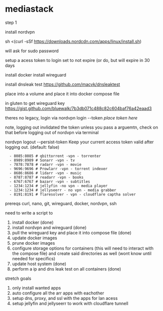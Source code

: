 # mediastack
step 1

install nordvpn

sh <(curl -sSf https://downloads.nordcdn.com/apps/linux/install.sh)

will ask for sudo password

setup a acess token to login
set to not expire (or do, but will expire in 30 days


install docker
install wireguard

install dnsleak test
https://github.com/macvk/dnsleaktest

place into a volume and place it into docker compose file


in gluten to get wireguard key
https://gist.github.com/bluewalk/7b3db071c488c82c604baf76a42eaad3

theres no legacy, login via nordvpn login --token *place token here*

note, logging out invlidated the token unless you pass a arguemtn, check on that before logging out of nordvpn via terminal

nordvpn logout  --persist-token  Keep your current access token valid after logging out. (default: false)


      - 8085:8085 # qbittorrent -vpn - torrenter
      - 8989:8989 # Sonarr -vpn - tv 
      - 7878:7878 # radarr -vpn - movie
      - 9696:9696 # Prowlarr -vpn - torrent indexer
      - 8686:8686 # lidarr -vpn - music
      - 8787:8787 # readarr -vpn - books
      - 6767:6767 # bazarr -vpn - subtitles
      - 1234:1234 # jellyfin -no vpn - media player
      - 1234:1234 # jellyseerr - no vpn - media grabber
      - 8191:8191 # flaresolver - vpn - cloudflare captha solver


prereqs
curl, nano, git, wireguard, docker, nordvpn, ssh

need to write a script to
1) install docker (done)
2) install nordvpn and wireguard (done)
3) pull the wireguard key and place it into compose file (done)
4) update docker images
5) prune docker images
6) configure storage options for containers (this will need to interact with the compose file) and create said directories as well (wont know until needed for specifics)
7) update host system (done)
8) perform a ip and dns leak test on all containers (done)

stretch goals
1) only install wanted apps
2) auto configure all the arr apps with eachother
3) setup dns, proxy, and ssl with the apps for lan acess 
4) setup jellyfin and jellyseerr to work with cloudflare tunnell

